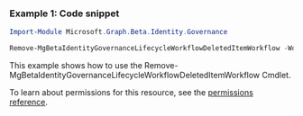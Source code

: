 ### Example 1: Code snippet

```powershellImport-Module Microsoft.Graph.Beta.Identity.Governance

Remove-MgBetaIdentityGovernanceLifecycleWorkflowDeletedItemWorkflow -WorkflowId $workflowId
```
This example shows how to use the Remove-MgBetaIdentityGovernanceLifecycleWorkflowDeletedItemWorkflow Cmdlet.
To learn about permissions for this resource, see the [permissions reference](/graph/permissions-reference).


